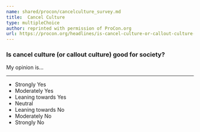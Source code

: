 ```yaml
---
name: shared/procon/cancelculture_survey.md
title:  Cancel Culture 
type: multipleChoice
author: reprinted with permission of ProCon.org
url: https://procon.org/headlines/is-cancel-culture-or-callout-culture-good-for-society/ 
---
```


###  Is cancel culture (or callout culture) good for society?

My opinion is...

---

- Strongly Yes
- Moderately Yes
- Leaning towards Yes
- Neutral
- Leaning towards No
- Moderately No
- Strongly No

